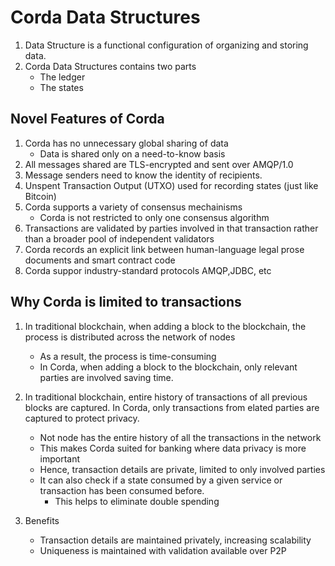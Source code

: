 # Corda Data Structures

1.  Data Structure is a functional configuration of organizing and storing data.
2.  Corda Data Structures contains two parts
    -   The ledger
    -   The states

## Novel Features of Corda

1.  Corda has no unnecessary global sharing of data
    -   Data is shared only on a need-to-know basis
2.  All messages shared are TLS-encrypted and sent over AMQP/1.0
3.  Message senders need to know the identity of recipients.
4.  Unspent Transaction Output (UTXO) used for recording states (just like Bitcoin)
5.  Corda supports a variety of consensus mechainisms
    -   Corda is not restricted to only one consensus algorithm
6.  Transactions are validated by parties involved in that transaction rather than a broader pool of independent validators
7.  Corda records an explicit link between human-language legal prose documents and smart contract code
8.  Corda suppor industry-standard protocols AMQP,JDBC, etc

## Why Corda is limited to transactions

1.  In traditional blockchain, when adding a block to the blockchain, the process is distributed across the network of nodes
    -  As a result, the process is time-consuming
    -   In Corda, when adding a block to the blockchain, only relevant parties are involved saving time.
2.  In traditional blockchain, entire history of transactions of all previous blocks are captured. In Corda, only transactions from elated parties are captured to protect privacy.
    -   Not node has the entire history of all the transactions in the network
    -   This makes Corda suited for banking where data privacy is more important
    -   Hence, transaction details are private, limited to only involved parties
    -   It can also check if a state consumed by a given service or transaction has been consumed before.
        -   This helps to eliminate double spending

3.  Benefits
    -   Transaction details are maintained privately, increasing scalability
    -   Uniqueness is maintained with validation available over P2P